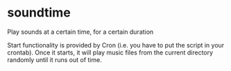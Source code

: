 # soundtime
Play sounds at a certain time, for a certain duration

Start functionality is provided by Cron (i.e. you have to put the script in your crontab). Once it starts, it will play music files from the current directory randomly until it runs out of time.
